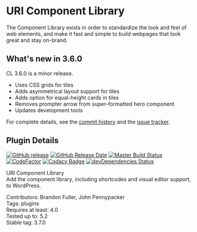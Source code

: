 # URI Component Library

The Component Library exists in order to standardize the look and feel of web elements, and make it fast and simple to build webpages that look great and stay on-brand.

## What's new in 3.6.0

CL 3.6.0 is a minor release.

* Uses CSS grids for tiles
* Adds asymmetrical layout support for tiles
* Adds option for equal-height cards in tiles
* Removes prompter arrow from super-formatted hero component
* Updates development tools

For complete details, see the [commit history](https://github.com/uriweb/uri-component-library/pull/154/commits) and the [issue tracker](https://github.com/uriweb/uri-component-library/issues).

## Plugin Details

[![GitHub release](https://img.shields.io/github/release/uriweb/uri-component-library.svg)](https://github.com/uriweb/uri-component-library/releases/latest)
[![GitHub Release Date](https://img.shields.io/github/release-date/uriweb/uri-component-library.svg)](https://github.com/uriweb/uri-component-library/releases/latest)
[![Master Build Status](https://travis-ci.org/uriweb/uri-component-library.svg?branch=master "Master build status")](https://travis-ci.org/uriweb/uri-component-library)
[![CodeFactor](https://www.codefactor.io/repository/github/uriweb/uri-component-library/badge/master)](https://www.codefactor.io/repository/github/uriweb/uri-component-library/overview/master)
[![Codacy Badge](https://img.shields.io/codacy/grade/043fca0aa28b4b2db799d5daacf2d27d.svg)](https://www.codacy.com/app/uriweb/uri-component-library?utm_source=github.com&amp;utm_medium=referral&amp;utm_content=uriweb/uri-component-library&amp;utm_campaign=Badge_Grade)
[![devDependencies Status](https://david-dm.org/uriweb/uri-component-library/dev-status.svg)](https://david-dm.org/uriweb/uri-component-library?type=dev)

URI Component Library  
Add the component library, including shortcodes and visual editor support, to WordPress.  

Contributors: Brandon Fuller, John Pennypacker  
Tags: plugins  
Requires at least: 4.0  
Tested up to: 5.2  
Stable tag: 3.7.0  
